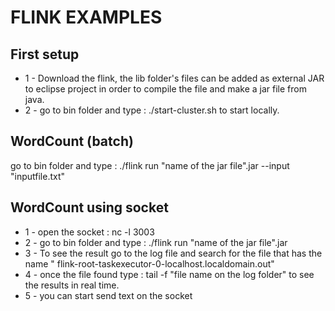 # FLINK EXAMPLES
## First setup
- 1 - Download the flink, the lib folder's files can be added as external JAR to eclipse project in order to compile the file and make a jar file from java.
- 2 - go to bin folder and type : ./start-cluster.sh to start locally.
## WordCount (batch)
go to bin folder and type : ./flink run "name of the jar file".jar --input "inputfile.txt"

## WordCount using socket
- 1 - open the socket : nc -l 3003
- 2 - go to bin folder and type : ./flink run "name of the jar file".jar
- 3 - To see the result go to the log file and search for the file that has the name " flink-root-taskexecutor-0-localhost.localdomain.out"
- 4 - once the file found type : tail -f "file name on the log folder" to see the results in real time.
- 5 - you can start send text on the socket